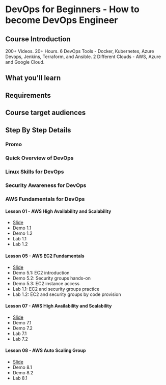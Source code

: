 # DevOps for Beginners - How to become DevOps Engineer
## Course Introduction
200+ Videos. 20+ Hours. 6 DevOps Tools - Docker, Kubernetes, Azure Devops, Jenkins, Terraform, and Ansible. 2 Different Clouds - AWS, Azure and Google Cloud. 


## What you'll learn
## Requirements
## Course target audiences
## Step By Step Details
### Promo
### Quick Overview of DevOps
### Linux Skills for DevOps
### Security Awareness for DevOps
### AWS Fundamentals for DevOps
#### Lesson 01 - AWS High Availability and Scalability
- [Slide](https://docs.google.com/presentation/d/1Cwr_2pfIFlgyJfLHiz7E2FL1gmx3p_pXxtSme_03_gk/edit?usp=sharing)
- Demo 1.1
- Demo 1.2
- Lab 1.1
- Lab 1.2
#### Lesson 05 - AWS EC2 Fundamentals
- [Slide](https://docs.google.com/presentation/d/16OiWGdQm4_xIySMf9CK3SAiiwHfpTGn1Ed6BzTOn5i4/edit?usp=sharing)
- Demo 5.1: EC2 introduction
- Demo 5.2: Security groups hands-on
- Demo 5.3: EC2 instance access
- Lab 1.1: EC2 and security groups practice
- Lab 1.2: EC2 and security groups by code provision
#### Lesson 07 - AWS High Availability and Scalability
- [Slide](https://docs.google.com/presentation/d/17RHLsl0ELOx5y_z0fpqZ6tEA2BwBstaGHniHwnc9_x4/edit?usp=sharing)
- Demo 7.1
- Demo 7.2
- Lab 7.1
- Lab 7.2
#### Lesson 08 - AWS Auto Scaling Group
- [Slide](https://docs.google.com/presentation/d/1umt-Wd6cKOxB7IkZRa9N1Tzt90y0oeGoq86LVYzHzJg/edit?usp=sharing)
- Demo 8.1
- Demo 8.2
- Lab 8.1



